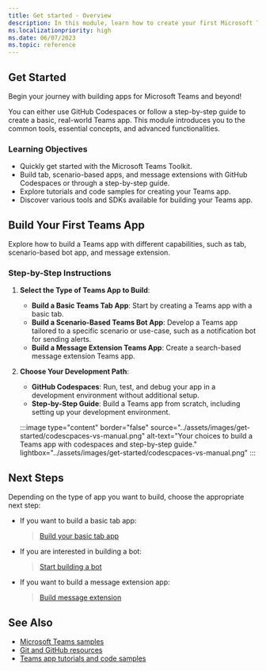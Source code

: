 ```yaml
---
title: Get started - Overview
description: In this module, learn how to create your first Microsoft Teams app based on language and development environment, understand app capabilities, SDKs.
ms.localizationpriority: high
ms.date: 06/07/2023
ms.topic: reference
---
```


## Get Started

Begin your journey with building apps for Microsoft Teams and beyond!

You can either use GitHub Codespaces or follow a step-by-step guide to create a basic, real-world Teams app. This module introduces you to the common tools, essential concepts, and advanced functionalities.

### Learning Objectives

- Quickly get started with the Microsoft Teams Toolkit.
- Build tab, scenario-based apps, and message extensions with GitHub Codespaces or through a step-by-step guide.
- Explore tutorials and code samples for creating your Teams app.
- Discover various tools and SDKs available for building your Teams app.

## Build Your First Teams App

Explore how to build a Teams app with different capabilities, such as tab, scenario-based bot app, and message extension.

### Step-by-Step Instructions

1. **Select the Type of Teams App to Build**:
   
   - **Build a Basic Teams Tab App**: Start by creating a Teams app with a basic tab.
   - **Build a Scenario-Based Teams Bot App**: Develop a Teams app tailored to a specific scenario or use-case, such as a notification bot for sending alerts.
   - **Build a Message Extension Teams App**: Create a search-based message extension Teams app.

2. **Choose Your Development Path**:
   
   - **GitHub Codespaces**: Run, test, and debug your app in a development environment without additional setup.
   - **Step-by-Step Guide**: Build a Teams app from scratch, including setting up your development environment.

   :::image type="content" border="false" source="../assets/images/get-started/codescpaces-vs-manual.png" alt-text="Your choices to build a Teams app with codespaces and step-by-step guide." lightbox="../assets/images/get-started/codescpaces-vs-manual.png" :::

## Next Steps

Depending on the type of app you want to build, choose the appropriate next step:

- If you want to build a basic tab app:
  > [Build your basic tab app](build-basic-tab-app.md)
  
- If you are interested in building a bot:
  > [Start building a bot](build-notification-bot.md)

- If you want to build a message extension app:
  > [Build message extension](build-message-extension.md)

## See Also

- [Microsoft Teams samples](https://github.com/OfficeDev/Microsoft-Teams-Samples#microsoft-teams-samples)
- [Git and GitHub resources](/contribute/additional-resources)
- [Teams app tutorials and code samples](teams-toolkit-tutorial.md)